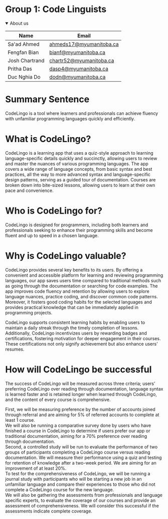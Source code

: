 # Group 1: Code Linguists

<details open>
<summary>About us</summary>

| Name | Email |
| ------ | ------ |
|   Sa'ad Ahmed     |     ahmeds17@myumanitoba.ca   |
|     Fengfan Bian   |     bianf@myumanitoba.ca   |
|   Josh Chartrand    |    chartr52@myumanitoba.ca   |
|    Pritha Das   |    dasp4@myumanitoba.ca  |
|   Duc Nghia Do   |     dodn@myumanitoba.ca   |

</details>

# Summary Sentence

CodeLingo is a tool where learners and professionals can achieve fluency with unfamiliar programming languages quickly and efficiently.

# What is CodeLingo?

CodeLingo is a learning app that uses a quiz-style approach to learning language-specific details quickly and succinctly, allowing users to review and master the nuances of various programming languages. The app covers a wide range of language concepts, from basic syntax and best practices, all the way to more advanced syntax and language-specific design patterns, serving as a guided tour of documentation. Courses are broken down into bite-sized lessons, allowing users to learn at their own pace and convenience. 

# Who is CodeLingo for?

CodeLingo is designed for programmers, including both learners and professionals seeking to enhance their programming skills and become fluent and up to speed in a chosen language.

# Why is CodeLingo valuable?

CodeLingo provides several key benefits to its users. By offering a convenient and accessible platform for learning and reviewing programming languages, our app saves users time compared to traditional methods such as going through the documentation or searching for code examples. The app improves code fluency and retention by allowing users to explore language nuances, practice coding, and discover common code patterns. Moreover, it fosters good coding habits for the selected languages and provides practical knowledge that can be immediately applied in programming projects.

CodeLingo supports consistent learning habits by enabling users to maintain a daily streak through the timely completion of lessons. Additionally, CodeLingo incentivizes users by rewarding badges and certifications, fostering motivation for deeper engagement in their courses. These certifications not only signify achievement but also enhance users’ resumes.

# How will CodeLingo be successful

The success of CodeLingo will be measured across three criteria; users’ preferring CodeLingo over reading through documentation, language syntax is learned faster and is retained longer when learned through CodeLingo, and the content of every course is comprehensive.

First, we will be measuring preference by the number of accounts joined through referral and are aiming for 5% of referred accounts to complete at least 1 course.  
We will also be running a comparative survey done by users who have finished a course in CodeLingo to determine if users prefer our app or traditional documentation, aiming for a 70% preference over reading through documentation.  
Second, a controlled study will be run to evaluate the performance of two groups of participants completing a CodeLingo course versus reading documentation. We will measure their performance using a quiz and testing for retention of knowledge after a two-week period. We are aiming for an improvement of at least 20%.  
To test for the comprehensiveness of CodeLingo, we will be running a journal study with participants who will be starting a new job in an unfamiliar language and compare their experiences to those who did not complete a CodeLingo course for the new language.  
We will also be gathering the assessments from professionals and language specific experts, to evaluate the coverage of our courses and provide an assessment of comprehensiveness. We will consider this successful if the assessments indicate complete coverage.


